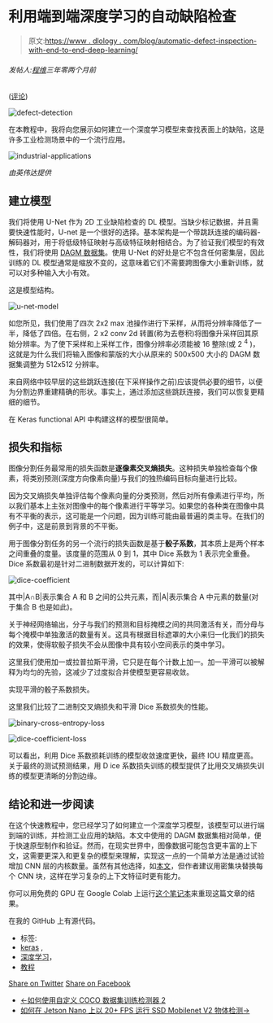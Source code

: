 # 利用端到端深度学习的自动缺陷检查

> 原文:[https://www . dlology . com/blog/automatic-defect-inspection-with-end-to-end-deep-learning/](https://www.dlology.com/blog/automatic-defect-inspection-with-end-to-end-deep-learning/)

###### 发帖人:[程维](/blog/author/Chengwei/)三年零两个月前

([评论](/blog/automatic-defect-inspection-with-end-to-end-deep-learning/#disqus_thread))

![defect-detection](../Images/c7d093968b6a1e5940e7eacb57bc457a.png)

在本教程中，我将向您展示如何建立一个深度学习模型来查找表面上的缺陷，这是许多工业检测场景中的一个流行应用。

![industrial-applications](../Images/8dd080645ecc5187f3ca03c1bf3b439b.png)

*由英伟达提供*

## 建立模型

我们将使用 U-Net 作为 2D 工业缺陷检查的 DL 模型。当缺少标记数据，并且需要快速性能时，U-net 是一个很好的选择。基本架构是一个带跳跃连接的编码器-解码器对，用于将低级特征映射与高级特征映射相结合。为了验证我们模型的有效性，我们将使用 [DAGM 数据集](https://resources.mpi-inf.mpg.de/conference/dagm/2007/prizes.html)。使用 U-Net 的好处是它不包含任何密集层，因此训练的 DL 模型通常是缩放不变的，这意味着它们不需要跨图像大小重新训练，就可以对多种输入大小有效。

这是模型结构。

![u-net-model](../Images/e3f520f4bdedae20c7ef3b7ed8baa1b7.png)

如您所见，我们使用了四次 2x2 max 池操作进行下采样，从而将分辨率降低了一半，降低了四倍。在右侧，2 x2 conv 2d 转置(称为去卷积)将图像升采样回其原始分辨率。为了使下采样和上采样工作，图像分辨率必须能被 16 整除(或 2 <sup>4</sup> )，这就是为什么我们将输入图像和蒙版的大小从原来的 500x500 大小的 DAGM 数据集调整为 512x512 分辨率。

来自网络中较早层的这些跳跃连接(在下采样操作之前)应该提供必要的细节，以便为分割边界重建精确的形状。事实上，通过添加这些跳跃连接，我们可以恢复更精细的细节。

在 Keras functional API 中构建这样的模型很简单。

## 损失和指标

图像分割任务最常用的损失函数是**逐像素交叉熵损失**。这种损失单独检查每个像素，将类别预测(深度方向像素向量)与我们的独热编码目标向量进行比较。

因为交叉熵损失单独评估每个像素向量的分类预测，然后对所有像素进行平均，所以我们基本上主张对图像中的每个像素进行平等学习。如果您的各种类在图像中具有不平衡的表示，这可能是一个问题，因为训练可能由最普遍的类主导。在我们的例子中，这是前景到背景的不平衡。

用于图像分割任务的另一个流行的损失函数是基于**骰子系数**，其本质上是两个样本之间重叠的度量。该度量的范围从 0 到 1，其中 Dice 系数为 1 表示完全重叠。Dice 系数最初是针对二进制数据开发的，可以计算如下:

![dice-coefficient](../Images/1b56fd8ba86a8a1587e8dd12ba2a73fc.png)

其中|A∩B|表示集合 A 和 B 之间的公共元素，而|A|表示集合 A 中元素的数量(对于集合 B 也是如此)。

关于神经网络输出，分子与我们的预测和目标掩模之间的共同激活有关，而分母与每个掩模中单独激活的数量有关。这具有根据目标遮罩的大小来归一化我们的损失的效果，使得软骰子损失不会从图像中具有较小空间表示的类中学习。

这里我们使用加一或拉普拉斯平滑，它只是在每个计数上加一。加一平滑可以被解释为均匀的先验，这减少了过度拟合并使模型更容易收敛。

实现平滑的骰子系数损失。

这里我们比较了二进制交叉熵损失和平滑 Dice 系数损失的性能。

![binary-cross-entropy-loss](../Images/2c99c1c001f02504cb1d00a5f14eed75.png)

![dice-coefficient-loss](../Images/b76c098df02cfa5aa09aff082e566191.png)

可以看出，利用 Dice 系数损耗训练的模型收敛速度更快，最终 IOU 精度更高。关于最终的测试预测结果，用 D ice 系数损失训练的模型提供了比用交叉熵损失训练的模型更清晰的分割边缘。

## 结论和进一步阅读

在这个快速教程中，您已经学习了如何建立一个深度学习模型，该模型可以进行端到端的训练，并检测工业应用的缺陷。本文中使用的 DAGM 数据集相对简单，便于快速原型制作和验证。然而，在现实世界中，图像数据可能包含更丰富的上下文，这需要更深入和更复杂的模型来理解，实现这一点的一个简单方法是通过试验增加 CNN 层的内核数量。虽然有其他选择，如[本文](https://arxiv.org/abs/1611.09326)，但作者建议用密集块替换每个 CNN 块，这样在学习复杂的上下文特征时更有能力。

你可以用免费的 GPU 在 Google Colab 上运行[这个笔记本](https://colab.research.google.com/github/Tony607/Industrial-Defect-Inspection-segmentation/blob/master/Industrial_Defect_Inspection_with_image_segmentation.ipynb)来重现这篇文章的结果。

在我的 GitHub 上有源代码。

*   标签:
*   [keras](/blog/tag/keras/) ,
*   [深度学习](/blog/tag/deep-learning/)，
*   [教程](/blog/tag/tutorial/)

[Share on Twitter](https://twitter.com/intent/tweet?url=https%3A//www.dlology.com/blog/automatic-defect-inspection-with-end-to-end-deep-learning/&text=Automatic%20Defect%20Inspection%20with%20End-to-End%20Deep%20Learning) [Share on Facebook](https://www.facebook.com/sharer/sharer.php?u=https://www.dlology.com/blog/automatic-defect-inspection-with-end-to-end-deep-learning/)

*   [←如何使用自定义 COCO 数据集训练检测器 2](/blog/how-to-train-detectron2-with-custom-coco-datasets/)
*   [如何在 Jetson Nano 上以 20+ FPS 运行 SSD Mobilenet V2 物体检测→](/blog/how-to-run-ssd-mobilenet-v2-object-detection-on-jetson-nano-at-20-fps/)